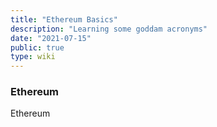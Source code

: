 ```yaml
---
title: "Ethereum Basics"
description: "Learning some goddam acronyms"
date: "2021-07-15"
public: true
type: wiki
---
```


### Ethereum

Ethereum
